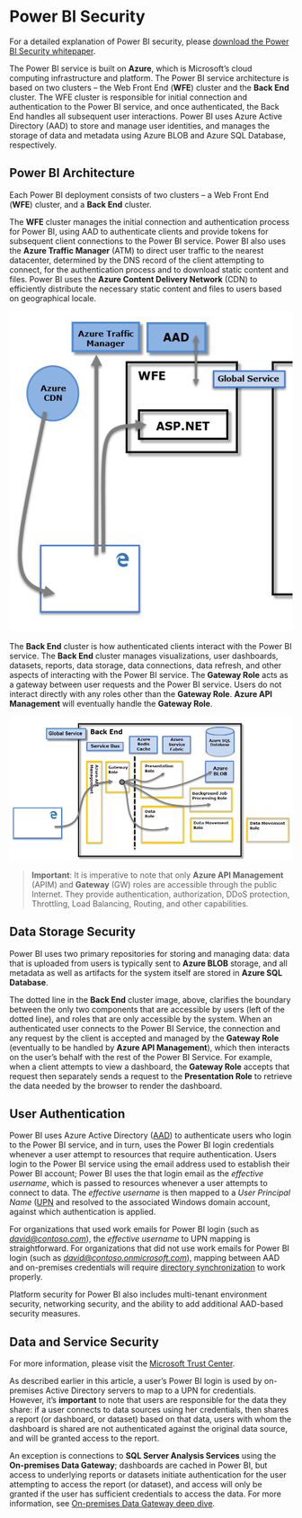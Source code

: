﻿<properties
   pageTitle="Power BI Security"
   description="Power BI Security. How Power BI relates to Azure Active Directory and other Azure services. This topic also includes a link to a white paper which goes more in-depth."
   services="powerbi"
   documentationCenter=""
   authors="guyinacube"
   manager="mblythe"
   backup=""
   editor=""
   tags=""
   qualityFocus="no"
   qualityDate=""/>

<tags
   ms.service="powerbi"
   ms.devlang="NA"
   ms.topic="article"
   ms.tgt_pltfrm="NA"
   ms.workload="powerbi"
   ms.date="07/25/2016"
   ms.author="asaxton"/>

# Power BI Security

For a detailed explanation of Power BI security, please [download the Power BI Security whitepaper](http://download.microsoft.com/download/4/8/C/48CFCF8A-2025-4B97-B249-7B505E26E7ED/Power%20BI%20Security%20Whitepaper.docx).

The Power BI service is built on **Azure**, which is Microsoft’s cloud computing infrastructure and platform. The Power BI service architecture is based on two clusters – the Web Front End (**WFE**) cluster and the **Back End** cluster. The WFE cluster is responsible for initial connection and authentication to the Power BI service, and once authenticated, the Back End handles all subsequent user interactions. Power BI uses Azure Active Directory (AAD) to store and manage user identities, and manages the storage of data and metadata using Azure BLOB and Azure SQL Database, respectively.

## Power BI Architecture

Each Power BI deployment consists of two clusters – a Web Front End (**WFE**) cluster, and a **Back End** cluster.

The **WFE** cluster manages the initial connection and authentication process for Power BI, using AAD to authenticate clients and provide tokens for subsequent client connections to the Power BI service. Power BI also uses the **Azure Traffic Manager** (ATM) to direct user traffic to the nearest datacenter, determined by the DNS record of the client attempting to connect, for the authentication process and to download static content and files. Power BI uses the **Azure Content Delivery Network** (CDN) to efficiently distribute the necessary static content and files to users based on geographical locale.

![](media/powerbi-admin-power-bi-security/PBI_Security_v2_WFE.png)

The **Back End** cluster is how authenticated clients interact with the Power BI service. The **Back End** cluster manages visualizations, user dashboards, datasets, reports, data storage, data connections, data refresh, and other aspects of interacting with the Power BI service. The **Gateway Role** acts as a gateway between user requests and the Power BI service. Users do not interact directly with any roles other than the **Gateway Role**. **Azure API Management** will eventually handle the **Gateway Role**.

![](media/powerbi-admin-power-bi-security/PBI_Security_v2_BackEnd_updated.png)

>**Important**: It is imperative to note that only **Azure API Management** (APIM) and **Gateway** (GW) roles are accessible through the public Internet. They provide authentication, authorization, DDoS protection, Throttling, Load Balancing, Routing, and other capabilities.

## Data Storage Security
Power BI uses two primary repositories for storing and managing data: data that is uploaded from users is typically sent to **Azure BLOB** storage, and all metadata as well as artifacts for the system itself are stored in **Azure SQL Database**.

The dotted line in the **Back End** cluster image, above, clarifies the boundary between the only two components that are accessible by users (left of the dotted line), and roles that are only accessible by the system. When an authenticated user connects to the Power BI Service, the connection and any request by the client is accepted and managed by the **Gateway Role** (eventually to be handled by **Azure API Management**), which then interacts on the user’s behalf with the rest of the Power BI Service. For example, when a client attempts to view a dashboard, the **Gateway Role** accepts that request then separately sends a request to the **Presentation Role** to retrieve the data needed by the browser to render the dashboard.

## User Authentication

Power BI uses Azure Active Directory ([AAD](http://azure.microsoft.com/services/active-directory/)) to authenticate users who login to the Power BI service, and in turn, uses the Power BI login credentials whenever a user attempt to resources that require authentication. Users login to the Power BI service using the email address used to establish their Power BI account; Power BI uses the that login email as the *effective username*, which is passed to resources whenever a user attempts to connect to data. The *effective username* is then mapped to a *User Principal Name* ([UPN](https://msdn.microsoft.com/library/windows/desktop/aa380525\(v=vs.85\).aspx) and resolved to the associated Windows domain account, against which authentication is applied.

For organizations that used work emails for Power BI login (such as *david@contoso.com*), the *effective username* to UPN mapping is straightforward. For organizations that did not use work emails for Power BI login (such as *david@contoso.onmicrosoft.com*), mapping between AAD and on-premises credentials will require [directory synchronization](https://technet.microsoft.com/library/jj573653.aspx) to work properly.


Platform security for Power BI also includes multi-tenant environment security, networking security, and the ability to add additional AAD-based security measures.

## Data and Service Security

For more information, please visit the [Microsoft Trust Center](https://www.microsoft.com/trustcenter).

As described earlier in this article, a user’s Power BI login is used by on-premises Active Directory servers to map to a UPN for credentials. However, it’s **important** to note that users are responsible for the data they share: if a user connects to data sources using her credentials, then shares a report (or dashboard, or dataset) based on that data, users with whom the dashboard is shared are not authenticated against the original data source, and will be granted access to the report.


An exception is connections to **SQL Server Analysis Services** using the **On-premises Data Gateway**; dashboards are cached in Power BI, but access to underlying reports or datasets initiate authentication for the user attempting to access the report (or dataset), and access will only be granted if the user has sufficient credentials to access the data. For more information, see [On-premises Data Gateway deep dive](powerbi-gateway-onprem-indepth.md).
